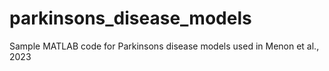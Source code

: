 # parkinsons_disease_models
Sample MATLAB code for Parkinsons disease models used in Menon et al., 2023
